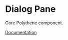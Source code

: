 # Dialog Pane

Core Polythene component.

[Documentation](https://github.com/ArthurClemens/polythene/blob/master/packages/docs/components/dialog.md)
